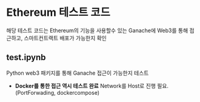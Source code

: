 # Ethereum 테스트 코드
해당 테스트 코드는 Ethereum의 기능을 사용할수 있는 Ganache에 Web3를 통해 접근하고, 스마트컨트랙트 배포가 가능한지 확인

## test.ipynb
Python web3 패키지를 통해 Ganache 접근이 가능한지 테스트  
+ **Docker를 통한 접근 역시 테스트 완료** Network를 Host로 진행 필요.(PortForwading, dockercompose)